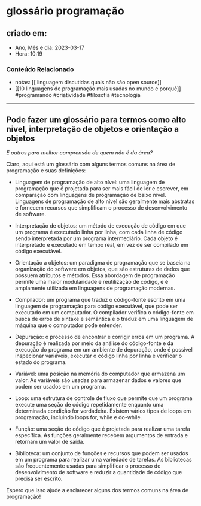 
# glossário programação

## criado em: 

- Ano, Mês e dia: 2023-03-17
- Hora: 10:19

### Conteúdo Relacionado

- notas: [[ linguagem discutidas quais não são open source]]
- [[10 linguagens de programação mais usadas no mundo e porquê]]
#programando #criatividade #filosofia #tecnologia 

---

## Pode fazer um glossário para termos como alto nivel, interpretação de objetos e orientação a objetos 

*E outros para melhor comprensão de quem não é da área?*

Claro, aqui está um glossário com alguns termos comuns na área de programação e suas definições:

- Linguagem de programação de alto nível: uma linguagem de programação que é projetada para ser mais fácil de ler e escrever, em comparação com linguagens de programação de baixo nível. Linguagens de programação de alto nível são geralmente mais abstratas e fornecem recursos que simplificam o processo de desenvolvimento de software.
    
- Interpretação de objetos: um método de execução de código em que um programa é executado linha por linha, com cada linha de código sendo interpretada por um programa intermediário. Cada objeto é interpretado e executado em tempo real, em vez de ser compilado em código executável.
    
- Orientação a objetos: um paradigma de programação que se baseia na organização do software em objetos, que são estruturas de dados que possuem atributos e métodos. Essa abordagem de programação permite uma maior modularidade e reutilização de código, e é amplamente utilizada em linguagens de programação modernas.
    
- Compilador: um programa que traduz o código-fonte escrito em uma linguagem de programação para código executável, que pode ser executado em um computador. O compilador verifica o código-fonte em busca de erros de sintaxe e semântica e o traduz em uma linguagem de máquina que o computador pode entender.
    
- Depuração: o processo de encontrar e corrigir erros em um programa. A depuração é realizada por meio da análise do código-fonte e da execução do programa em um ambiente de depuração, onde é possível inspecionar variáveis, executar o código linha por linha e verificar o estado do programa.
    
- Variável: uma posição na memória do computador que armazena um valor. As variáveis são usadas para armazenar dados e valores que podem ser usados ​​em um programa.
    
- Loop: uma estrutura de controle de fluxo que permite que um programa execute uma seção de código repetidamente enquanto uma determinada condição for verdadeira. Existem vários tipos de loops em programação, incluindo loops for, while e do-while.
    
- Função: uma seção de código que é projetada para realizar uma tarefa específica. As funções geralmente recebem argumentos de entrada e retornam um valor de saída.
    
- Biblioteca: um conjunto de funções e recursos que podem ser usados ​​em um programa para realizar uma variedade de tarefas. As bibliotecas são frequentemente usadas para simplificar o processo de desenvolvimento de software e reduzir a quantidade de código que precisa ser escrito.

Espero que isso ajude a esclarecer alguns dos termos comuns na área de programação!

